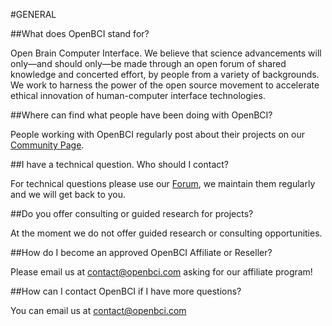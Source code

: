 #GENERAL

##What does OpenBCI stand for?
	
Open Brain Computer Interface. We believe that science advancements will only—and should only—be made through an open forum of shared knowledge and concerted effort, by people from a variety of backgrounds. We work to harness the power of the open source movement to accelerate ethical innovation of human-computer interface technologies.

##Where can find what people have been doing with OpenBCI?

People working with OpenBCI regularly post about their projects on our [Community Page](openbci.com/community).

##I have a technical question. Who should I contact?

For technical questions please use our [Forum](openbci.com/forum), we maintain them regularly and we will get back to you.

##Do you offer consulting or guided research for projects?

At the moment we do not offer guided research or consulting opportunities.

##How do I become an approved OpenBCI Affiliate or Reseller?

Please email us at contact@openbci.com asking for our affiliate program!

##How can I contact OpenBCI if I have more questions?

You can email us at contact@openbci.com
